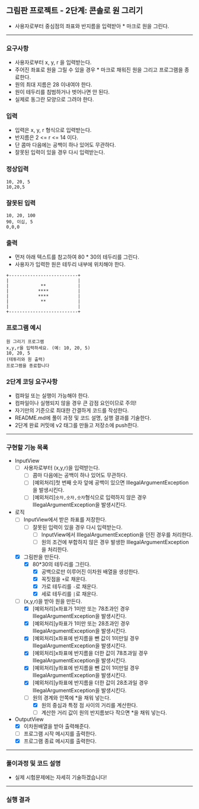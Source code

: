 ## 그림판 프로젝트 - 2단계: 콘솔로 원 그리기
- 사용자로부터 중심점의 좌표와 반지름을 입력받아 * 마크로 원을 그린다.

***

### 요구사항
- 사용자로부터 x, y, r 을 입력받는다.
- 주어진 좌표로 원을 그릴 수 있을 경우 * 마크로 채워진 원을 그리고 프로그램을 종료한다.
- 원의 최대 지름은 28 이내여야 한다.
- 원이 테두리를 침범하거나 벗어나면 안 된다.
- 실제로 동그란 모양으로 그려야 한다.

### 입력 
- 입력은 x, y, r 형식으로 입력받는다.
- 반지름은 2 <= r <= 14 이다.
- 단 콤마 다음에는 공백이 하나 있어도 무관하다.
- 잘못된 입력이 있을 경우 다시 입력받는다.
  
### 정상입력
```
10, 20, 5
10,20,5
```

### 잘못된 입력
```
10, 20, 100
90, 이십, 5
0,0,0
```

### 출력
- 먼저 아래 텍스트를 참고하여 80 * 30의 테두리를 그린다.
- 사용자가 입력한 원은 테두리 내부에 위치해야 한다.
```
+--------------------------+
|                          |
|            **            |
|           ****           |
|           ****           |
|            **            |
|                          |
+--------------------------+
```

### 프로그램 예시
```
원 그리기 프로그램
x,y,r을 입력하세요. (예: 10, 20, 5)
10, 20, 5
(테투리와 원 출력)
프로그램을 종료합니다
```

### 2단계 코딩 요구사항
- 컴파일 또는 실행이 가능해야 한다.
- 컴파일이나 실행되지 않을 경우 큰 감점 요인이므로 주의!
- 자기만의 기준으로 최대한 간결하게 코드를 작성한다.
- README.md에 풀이 과정 및 코드 설명, 실행 결과를 기술한다.
- 2단계 완료 커밋에 v2 태그를 만들고 저장소에 push한다.

***

### 구현할 기능 목록

- InputView
  - [ ] 사용자로부터 (x,y,r)을 입력받는다.
    - [ ] 콤마 다음에는 공백이 하나 있어도 무관하다.
    - [ ] [예외처리]첫 번째 숫자 앞에 공백이 있으면 IllegalArgumentException을 발생시킨다.
    - [ ] [예외처리]`숫자,숫자,숫자`형식으로 입력하지 않은 경우 IllegalArgumentException을 발생시킨다.
- 로직
  - [ ] InputView에서 받은 좌표를 저장한다.
    - [ ] 잘못된 입력이 있을 경우 다시 입력받는다.
      - [ ] InputView에서 IllegalArgumentException을 던진 경우를 처리한다.
      - [ ] 원의 조건에 부합하지 않은 경우 발생한 IllegalArgumentException을 처리한다.
  - [x] 그림판을 만든다.
    - [x] 80*30의 테두리를 그린다.
      - [x] 공백으로만 이루어진 이차원 배열을 생성한다.
      - [x] 꼭짓점을 `+`로 채운다.
      - [x] 가로 테두리를 `-`로 채운다.
      - [x] 세로 테두리를 `|`로 채운다.
  - [ ] (x,y,r)을 받아 원을 만든다.
    - [x] [예외처리]x좌표가 1미만 또는 78초과인 경우 IllegalArgumentException을 발생시킨다.
    - [x] [예외처리]y좌표가 1미만 또는 28초과인 경우 IllegalArgumentException을 발생시킨다.
    - [x] [예외처리]x좌표에 반지름을 뺀 값이 1미만일 경우 IllegalArgumentException을 발생시킨다.
    - [x] [예외처리]x좌표에 반지름을 더한 값이 78초과일 경우 IllegalArgumentException을 발생시킨다.
    - [x] [예외처리]y좌표에 반지름을 뺀 값이 1미만일 경우 IllegalArgumentException을 발생시킨다.
    - [x] [예외처리]y좌표에 반지름을 더한 값이 28초과일 경우 IllegalArgumentException을 발생시킨다.
    - [ ] 원의 경계와 안쪽에 *을 채워 넣는다.
      - [x] 원의 중심과 특정 점 사이의 거리를 계산한다.
      - [ ] 계산한 거리 값이 원의 반지름보다 작으면 *을 채워 넣는다.
- OutputView
  - [x] 이차원배열을 받아 출력해준다.
  - [ ] 프로그램 시작 메시지를 출력한다.
  - [x] 프로그램 종료 메시지를 출력한다.

***

### 풀이과정 및 코드 설명
- 실제 시험문제에는 자세히 기술하겠습니다!

***

### 실행 결과
```
```